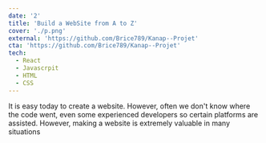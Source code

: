 ```yaml
---
date: '2'
title: 'Build a WebSite from A to Z'
cover: './p.png'
external: 'https://github.com/Brice789/Kanap--Projet'
cta: 'https://github.com/Brice789/Kanap--Projet'
tech:
  - React
  - Javascrpit
  - HTML
  - CSS
---
```


It is easy today to create a website. However, often we don't know where the code went, even some experienced developers so certain platforms are assisted. However, making a website is extremely valuable in many situations
